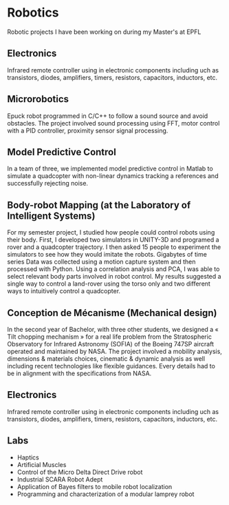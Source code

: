 # Robotics

Robotic projects I have been working on during my Master's at EPFL

## Electronics

Infrared remote controller using in electronic components including uch as transistors, diodes, amplifiers, timers, resistors, capacitors, inductors, etc.

## Microrobotics

Epuck robot programmed in C/C++ to follow a sound source and avoid obstacles. The project involved sound processing using FFT, motor control with a PID controller, proximity sensor signal processing.

## Model Predictive Control

In a team of three, we implemented model predictive control in Matlab to simulate a quadcopter with non-linear dynamics tracking a references and successfully rejecting noise.

## Body-robot Mapping (at the Laboratory of Intelligent Systems)

For my semester project, I studied how people could control robots using their body. First, I developed
two simulators in UNITY-3D and programed a rover and a quadcopter trajectory. I then asked 15 people to experiment the simulators to see how they would imitate the robots. Gigabytes of time series Data was collected using a motion capture system and then processed with Python. Using a correlation analysis and PCA, I was able to select relevant body parts involved in robot control. My results suggested a single way to control a land-rover using the torso only and two different ways to intuitively control a quadcopter.

## Conception de Mécanisme (Mechanical design)

In the second year of Bachelor, with three other students, we designed a « Tilt chopping mechanism » for a real life problem from the Stratospheric Observatory for Infrared Astronomy (SOFIA) of the Boeing 747SP aircraft operated and maintained by NASA. The project involved a mobility analysis, dimensions & materials choices, cinematic & dynamic analysis as well including recent technologies like flexible guidances. Every details had to be in alignment with the specifications from NASA.


## Electronics

Infrared remote controller using in electronic components including uch as transistors, diodes, amplifiers, timers, resistors, capacitors, inductors, etc.


## Labs

- Haptics
- Artificial Muscles
- Control of the Micro Delta Direct Drive robot
- Industrial SCARA Robot Adept
- Application of Bayes filters to mobile robot localization
- Programming and characterization of a modular lamprey robot
